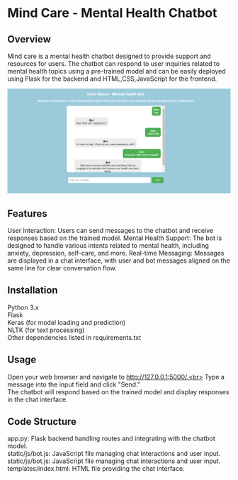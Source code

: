 # Mind Care - Mental Health Chatbot

## Overview
Mind care is a mental health chatbot designed to provide support and resources for users. The chatbot can respond to user inquiries related to mental health topics using a pre-trained model and can be easily deployed using Flask for the backend and HTML,CSS,JavaScript for the frontend.

![Chatbot](bot1.png)

## Features
User Interaction: Users can send messages to the chatbot and receive responses based on the trained model.
Mental Health Support: The bot is designed to handle various intents related to mental health, including anxiety, depression, self-care, and more.
Real-time Messaging: Messages are displayed in a chat interface, with user and bot messages aligned on the same line for clear conversation flow.

## Installation

Python 3.x<br>
Flask<br>
Keras (for model loading and prediction)<br>
NLTK (for text processing)<br>
Other dependencies listed in requirements.txt<br>

## Usage
Open your web browser and navigate to http://127.0.0.1:5000/.<br>
Type a message into the input field and click "Send."<br>
The chatbot will respond based on the trained model and display responses in the chat interface.<br>

## Code Structure
app.py: Flask backend handling routes and integrating with the chatbot model.<br>
static/js/bot.js: JavaScript file managing chat interactions and user input.<br>
static/js/bot.js: JavaScript file managing chat interactions and user input.<br>
templates/index.html: HTML file providing the chat interface.<br>

